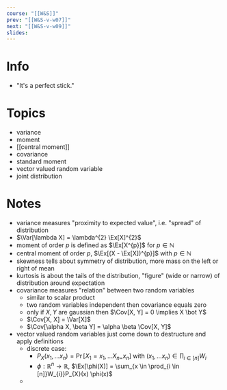 ```yaml
---
course: "[[W&S]]"
prev: "[[W&S-v-w07]]"
next: "[[W&S-v-w09]]"
slides:
---
```



# Info
- "It's a perfect stick."


# Topics
- variance
- moment
- [[central moment]]
- covariance
- standard moment
- vector valued random variable
- joint distribution


# Notes
- variance measures "proximity to expected value", i.e. "spread" of distribution
- $\Var[\lambda X] = \lambda^{2} \Ex[X]^{2}$
- moment of order $p$ is defined as $\Ex[X^{p}]$ for $p \in \mathbb{N}$
- central moment of order $p$, $\Ex[(X - \Ex[X])^{p}]$ with $p \in \mathbb{N}$
- skewness tells about symmetry of distribution, more mass on the left or right of mean
- kurtosis is about the tails of the distribution, "figure" (wide or narrow) of distribution around expectation
- covariance measures "relation" between two random variables
    - similar to scalar product
    - two random variables independent then covariance equals zero
    - only if $X, Y$ are gaussian then $\Cov[X, Y] = 0 \implies X \bot Y$
    - $\Cov[X, X] = \Var[X]$
    - $\Cov[\alpha X, \beta Y] = \alpha \beta \Cov[X, Y]$
- vector valued random variables just come down to destructure and apply definitions
    - discrete case:
        - $P_{X}(x_{1}, \dots x_{n}) = \Pr[X_{1} = x_{1}, \dots X_{n = }x_{n}]$ with $(x_{1},\dots x_{n}) \in \prod_{i \in [n]}W_{i}$
        - $\phi : \mathbb{R}^{n} \to \mathbb{R}$, $\Ex[\phi(X)] = \sum_{x \in \prod_{i \in [n]}W_{i}}P_{X}(x) \phi(x)$
    -

